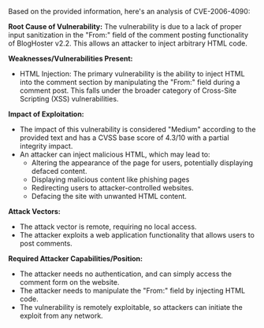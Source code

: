 Based on the provided information, here's an analysis of CVE-2006-4090:

**Root Cause of Vulnerability:**
The vulnerability is due to a lack of proper input sanitization in the "From:" field of the comment posting functionality of BlogHoster v2.2. This allows an attacker to inject arbitrary HTML code.

**Weaknesses/Vulnerabilities Present:**
- HTML Injection: The primary vulnerability is the ability to inject HTML into the comment section by manipulating the "From:" field during a comment post. This falls under the broader category of Cross-Site Scripting (XSS) vulnerabilities.

**Impact of Exploitation:**
- The impact of this vulnerability is considered "Medium" according to the provided text and has a CVSS base score of 4.3/10 with a partial integrity impact.
- An attacker can inject malicious HTML, which may lead to:
    - Altering the appearance of the page for users, potentially displaying defaced content.
    - Displaying malicious content like phishing pages
    - Redirecting users to attacker-controlled websites.
    - Defacing the site with unwanted HTML content.

**Attack Vectors:**
- The attack vector is remote, requiring no local access.
- The attacker exploits a web application functionality that allows users to post comments.

**Required Attacker Capabilities/Position:**
- The attacker needs no authentication, and can simply access the comment form on the website.
- The attacker needs to manipulate the "From:" field by injecting HTML code.
- The vulnerability is remotely exploitable, so attackers can initiate the exploit from any network.